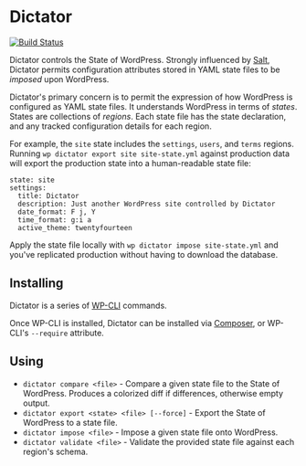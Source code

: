 # Dictator

[![Build Status](https://travis-ci.org/danielbachhuber/dictator.png)](https://travis-ci.org/danielbachhuber/dictator)

Dictator controls the State of WordPress. Strongly influenced by [Salt](http://www.saltstack.com/), Dictator permits configuration attributes stored in YAML state files to be *imposed* upon WordPress.

Dictator's primary concern is to permit the expression of how WordPress is configured as YAML state files. It understands WordPress in terms of *states*. States are collections of *regions*. Each state file has the state declaration, and any tracked configuration details for each region.

For example, the `site` state includes the `settings`, `users`, and `terms` regions. Running `wp dictator export site site-state.yml` against production data will export the production state into a human-readable state file:

	state: site
	settings:
	  title: Dictator
	  description: Just another WordPress site controlled by Dictator
	  date_format: F j, Y
	  time_format: g:i a
	  active_theme: twentyfourteen

Apply the state file locally with `wp dictator impose site-state.yml` and you've replicated production without having to download the database.

## Installing

Dictator is a series of [WP-CLI](http://wp-cli.org) commands.

Once WP-CLI is installed, Dictator can be installed via [Composer](https://getcomposer.org/), or WP-CLI's `--require` attribute.



## Using

* `dictator compare <file>` - Compare a given state file to the State of WordPress. Produces a colorized diff if differences, otherwise empty output.
* `dictator export <state> <file> [--force]` - Export the State of WordPress to a state file. 
* `dictator impose <file>` - Impose a given state file onto WordPress.
* `dictator validate <file>` - Validate the provided state file against each region's schema.
